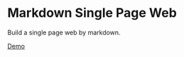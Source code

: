 # Markdown Single Page Web

Build a single page web by markdown.

[Demo](http://forw.cc/markdown-single-page-web/demo)

